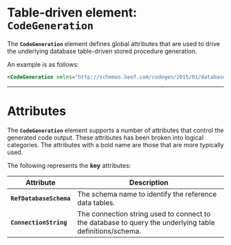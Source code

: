 ﻿# Table-driven element: `CodeGeneration`

The **`CodeGeneration`** element defines global attributes that are used to drive the underlying database table-driven stored procedure generation. 

An example is as follows:
```xml
<CodeGeneration xmlns="http://schemas.beef.com/codegen/2015/01/database" RefDatabaseSchema="Ref" ConnectionString="Data Source=.;Initial Catalog=Beef.Demo;Integrated Security=True">
```

***

# Attributes

The **`CodeGeneration`** element supports a number of attributes that control the generated code output. These attributes has been broken into logical categories. The attributes with a bold name are those that are more typically used.

The following represents the **key** attributes:

Attribute | Description
-|-
**`RefDatabaseSchema`** | The schema name to identify the reference data tables.
**`ConnectionString`** | The connection string used to connect to the database to query the underlying table definitions/schema.